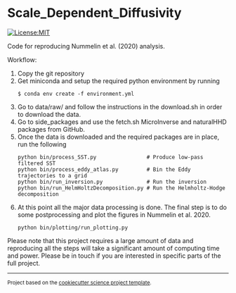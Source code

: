 Scale_Dependent_Diffusivity
==============================
[![License:MIT](https://img.shields.io/badge/License-MIT-lightgray.svg?style=flt-square)](https://opensource.org/licenses/MIT)

Code for reproducing Nummelin et al. (2020) analysis.

Workflow:

1) Copy the git repository
2) Get miniconda and setup the required python environment by running
   ```
   $ conda env create -f environment.yml
   ```
3) Go to data/raw/ and follow the instructions in the download.sh in order to download the data.
4) Go to side_packages and use the fetch.sh MicroInverse and naturalHHD packages from GitHub.
5) Once the data is downloaded and the required packages are in place, run the following
   ```
   python bin/process_SST.py                # Produce low-pass filtered SST
   python bin/process_eddy_atlas.py         # Bin the Eddy trajectories to a grid
   python bin/run_inversion.py              # Run the inversion
   python bin/run_HelmHoltzDecomposition.py # Run the Helmholtz-Hodge decomposition
   ```
6) At this point all the major data processing is done.
   The final step is to do some postprocessing and plot the figures in Nummelin et al. 2020.
   ```
   python bin/plotting/run_plotting.py
   ```

Please note that this project requires a large amount of data and reproducing all the steps will take a significant amount of computing time and power. Please be in touch if you are interested in specific parts of the full project.

--------

<p><small>Project based on the <a target="_blank" href="https://github.com/jbusecke/cookiecutter-science-project">cookiecutter science project template</a>.</small></p>
